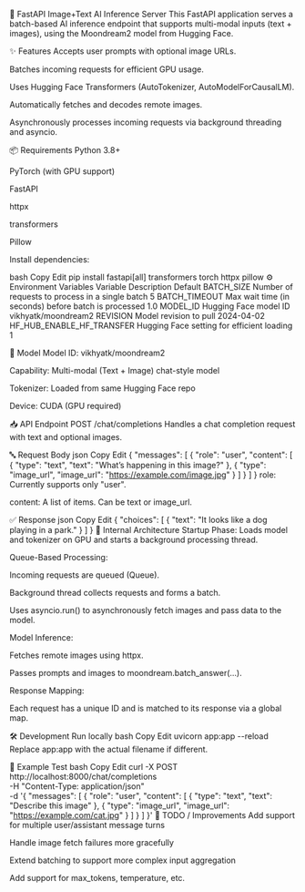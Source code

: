 🧠 FastAPI Image+Text AI Inference Server
This FastAPI application serves a batch-based AI inference endpoint that supports multi-modal inputs (text + images), using the Moondream2 model from Hugging Face.

✨ Features
Accepts user prompts with optional image URLs.

Batches incoming requests for efficient GPU usage.

Uses Hugging Face Transformers (AutoTokenizer, AutoModelForCausalLM).

Automatically fetches and decodes remote images.

Asynchronously processes incoming requests via background threading and asyncio.

📦 Requirements
Python 3.8+

PyTorch (with GPU support)

FastAPI

httpx

transformers

Pillow

Install dependencies:

bash
Copy
Edit
pip install fastapi[all] transformers torch httpx pillow
⚙️ Environment Variables
Variable	Description	Default
BATCH_SIZE	Number of requests to process in a single batch	5
BATCH_TIMEOUT	Max wait time (in seconds) before batch is processed	1.0
MODEL_ID	Hugging Face model ID	vikhyatk/moondream2
REVISION	Model revision to pull	2024-04-02
HF_HUB_ENABLE_HF_TRANSFER	Hugging Face setting for efficient loading	1

🧠 Model
Model ID: vikhyatk/moondream2

Capability: Multi-modal (Text + Image) chat-style model

Tokenizer: Loaded from same Hugging Face repo

Device: CUDA (GPU required)

📥 API Endpoint
POST /chat/completions
Handles a chat completion request with text and optional images.

🔤 Request Body
json
Copy
Edit
{
  "messages": [
    {
      "role": "user",
      "content": [
        { "type": "text", "text": "What’s happening in this image?" },
        { "type": "image_url", "image_url": "https://example.com/image.jpg" }
      ]
    }
  ]
}
role: Currently supports only "user".

content: A list of items. Can be text or image_url.

✅ Response
json
Copy
Edit
{
  "choices": [
    {
      "text": "It looks like a dog playing in a park."
    }
  ]
}
🧵 Internal Architecture
Startup Phase: Loads model and tokenizer on GPU and starts a background processing thread.

Queue-Based Processing:

Incoming requests are queued (Queue).

Background thread collects requests and forms a batch.

Uses asyncio.run() to asynchronously fetch images and pass data to the model.

Model Inference:

Fetches remote images using httpx.

Passes prompts and images to moondream.batch_answer(...).

Response Mapping:

Each request has a unique ID and is matched to its response via a global map.

🛠️ Development
Run locally
bash
Copy
Edit
uvicorn app:app --reload
Replace app:app with the actual filename if different.

🧪 Example Test
bash
Copy
Edit
curl -X POST http://localhost:8000/chat/completions \
  -H "Content-Type: application/json" \
  -d '{
        "messages": [
          {
            "role": "user",
            "content": [
              { "type": "text", "text": "Describe this image" },
              { "type": "image_url", "image_url": "https://example.com/cat.jpg" }
            ]
          }
        ]
      }'
🧹 TODO / Improvements
Add support for multiple user/assistant message turns

Handle image fetch failures more gracefully

Extend batching to support more complex input aggregation

Add support for max_tokens, temperature, etc.

